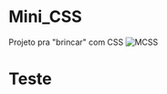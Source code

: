 # Mini_CSS
Projeto pra "brincar" com CSS
![MCSS](https://user-images.githubusercontent.com/80122245/112114676-b7312400-8b8e-11eb-813e-b9bddee4d4de.png)


# Teste
